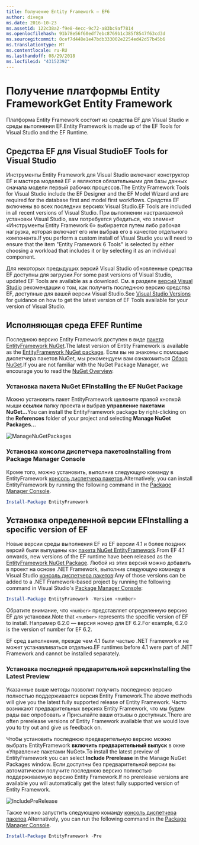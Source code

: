 ```yaml
---
title: Получение Entity Framework — EF6
author: divega
ms.date: 2016-10-23
ms.assetid: 122c38a2-f9e8-4ecc-9c72-a83bc9af7814
ms.openlocfilehash: 91b78e56f60edf7ebc8769b1c385f8547f63cd3d
ms.sourcegitcommit: 0cef7d448e1e47bdb333002e2254ed42d57b45b6
ms.translationtype: MT
ms.contentlocale: ru-RU
ms.lasthandoff: 08/29/2018
ms.locfileid: "43152392"
---
```

# <a name="get-entity-framework"></a><span data-ttu-id="b40ea-102">Получение платформы Entity Framework</span><span class="sxs-lookup"><span data-stu-id="b40ea-102">Get Entity Framework</span></span>
<span data-ttu-id="b40ea-103">Платформа Entity Framework состоит из средства EF для Visual Studio и среды выполнения EF.</span><span class="sxs-lookup"><span data-stu-id="b40ea-103">Entity Framework is made up of the EF Tools for Visual Studio and the EF Runtime.</span></span>

## <a name="ef-tools-for-visual-studio"></a><span data-ttu-id="b40ea-104">Средства EF для Visual Studio</span><span class="sxs-lookup"><span data-stu-id="b40ea-104">EF Tools for Visual Studio</span></span>

<span data-ttu-id="b40ea-105">Инструменты Entity Framework для Visual Studio включают конструктор EF и мастера моделей EF и являются обязательными для базы данных сначала модели первый рабочих процессов.</span><span class="sxs-lookup"><span data-stu-id="b40ea-105">The Entity Framework Tools for Visual Studio include the EF Designer and the EF Model Wizard and are required for the database first and model first workflows.</span></span> <span data-ttu-id="b40ea-106">Средства EF включены во всех последних версиях Visual Studio.</span><span class="sxs-lookup"><span data-stu-id="b40ea-106">EF Tools are included in all recent versions of Visual Studio.</span></span> <span data-ttu-id="b40ea-107">При выполнении настраиваемой установки Visual Studio, вам потребуется убедиться, что элемент «Инструменты Entity Framework 6» выбирается путем либо рабочая нагрузка, которая включает его или выбрав его в качестве отдельного компонента.</span><span class="sxs-lookup"><span data-stu-id="b40ea-107">If you perform a custom install of Visual Studio you will need to ensure that the item "Entity Framework 6 Tools" is selected by either choosing a workload that includes it or by selecting it as an individual component.</span></span>

<span data-ttu-id="b40ea-108">Для некоторых предыдущих версий Visual Studio обновленные средства EF доступны для загрузки.</span><span class="sxs-lookup"><span data-stu-id="b40ea-108">For some past versions of Visual Studio, updated EF Tools are available as a download.</span></span> <span data-ttu-id="b40ea-109">См. в разделе [версий Visual Studio](~/ef6/what-is-new/visual-studio.md) рекомендации о том, как получить последнюю версию средства EF, доступные для вашей версии Visual Studio.</span><span class="sxs-lookup"><span data-stu-id="b40ea-109">See [Visual Studio Versions](~/ef6/what-is-new/visual-studio.md) for guidance on how to get the latest version of EF Tools available for your version of Visual Studio.</span></span>

## <a name="ef-runtime"></a><span data-ttu-id="b40ea-110">Исполняющая среда EF</span><span class="sxs-lookup"><span data-stu-id="b40ea-110">EF Runtime</span></span>

<span data-ttu-id="b40ea-111">Последнюю версию Entity Framework доступен в виде [пакета EntityFramework NuGet](http://nuget.org/packages/EntityFramework/).</span><span class="sxs-lookup"><span data-stu-id="b40ea-111">The latest version of Entity Framework is available as the [EntityFramework NuGet package](http://nuget.org/packages/EntityFramework/).</span></span> <span data-ttu-id="b40ea-112">Если вы не знакомы с помощью диспетчера пакетов NuGet, мы рекомендуем вам ознакомиться [Обзор NuGet](https://docs.microsoft.com/nuget/consume-packages/overview-and-workflow).</span><span class="sxs-lookup"><span data-stu-id="b40ea-112">If you are not familiar with the NuGet Package Manager, we encourage you to read the [NuGet Overview](https://docs.microsoft.com/nuget/consume-packages/overview-and-workflow).</span></span>

### <a name="installing-the-ef-nuget-package"></a><span data-ttu-id="b40ea-113">Установка пакета NuGet EF</span><span class="sxs-lookup"><span data-stu-id="b40ea-113">Installing the EF NuGet Package</span></span>

<span data-ttu-id="b40ea-114">Можно установить пакет EntityFramework щелкните правой кнопкой мыши **ссылки** папку проекта и выбрав **управление пакетами NuGet...**</span><span class="sxs-lookup"><span data-stu-id="b40ea-114">You can install the EntityFramework package by right-clicking on the **References** folder of your project and selecting **Manage NuGet Packages…**</span></span>

![ManageNuGetPackages](~/ef6/media/managenugetpackages.png)

### <a name="installing-from-package-manager-console"></a><span data-ttu-id="b40ea-116">Установка консоли диспетчера пакетов</span><span class="sxs-lookup"><span data-stu-id="b40ea-116">Installing from Package Manager Console</span></span>

<span data-ttu-id="b40ea-117">Кроме того, можно установить, выполнив следующую команду в EntityFramework [консоль диспетчера пакетов](http://docs.nuget.org/docs/start-here/using-the-package-manager-console).</span><span class="sxs-lookup"><span data-stu-id="b40ea-117">Alternatively, you can install EntityFramework by running the following command in the [Package Manager Console](http://docs.nuget.org/docs/start-here/using-the-package-manager-console).</span></span>

``` powershell
Install-Package EntityFramework
```

## <a name="installing-a-specific-version-of-ef"></a><span data-ttu-id="b40ea-118">Установка определенной версии EF</span><span class="sxs-lookup"><span data-stu-id="b40ea-118">Installing a specific version of EF</span></span>

<span data-ttu-id="b40ea-119">Новые версии среды выполнения EF из EF версии 4.1 и более поздних версий были выпущены как [пакета NuGet EntityFramework](https://www.nuget.org/packages/EntityFramework/).</span><span class="sxs-lookup"><span data-stu-id="b40ea-119">From EF 4.1 onwards, new versions of the EF runtime have been released as the [EntityFramework NuGet Package](https://www.nuget.org/packages/EntityFramework/).</span></span> <span data-ttu-id="b40ea-120">Любой из этих версий можно добавить в проект на основе .NET Framework, выполнив следующую команду в Visual Studio [консоль диспетчера пакетов](http://docs.nuget.org/docs/start-here/using-the-package-manager-console):</span><span class="sxs-lookup"><span data-stu-id="b40ea-120">Any of those versions can be added to a .NET Framework-based project by running the following command in Visual Studio's [Package Manager Console](http://docs.nuget.org/docs/start-here/using-the-package-manager-console):</span></span>

``` powershell
Install-Package EntityFramework -Version <number>
```

<span data-ttu-id="b40ea-121">Обратите внимание, что `<number>` представляет определенную версию EF для установки.</span><span class="sxs-lookup"><span data-stu-id="b40ea-121">Note that `<number>` represents the specific version of EF to install.</span></span> <span data-ttu-id="b40ea-122">Например 6.2.0 — версия номер для EF 6.2.</span><span class="sxs-lookup"><span data-stu-id="b40ea-122">For example, 6.2.0 is the version of number for EF 6.2.</span></span>   

<span data-ttu-id="b40ea-123">EF сред выполнения, прежде чем 4.1 были частью .NET Framework и не может устанавливаться отдельно.</span><span class="sxs-lookup"><span data-stu-id="b40ea-123">EF runtimes before 4.1 were part of .NET Framework and cannot be installed separately.</span></span>

### <a name="installing-the-latest-preview"></a><span data-ttu-id="b40ea-124">Установка последней предварительной версии</span><span class="sxs-lookup"><span data-stu-id="b40ea-124">Installing the Latest Preview</span></span>

<span data-ttu-id="b40ea-125">Указанные выше методы позволит получить последнюю версию полностью поддерживается версия Entity Framework.</span><span class="sxs-lookup"><span data-stu-id="b40ea-125">The above methods will give you the latest fully supported release of Entity Framework.</span></span> <span data-ttu-id="b40ea-126">Часто возникают предварительных версиях Entity Framework, что мы будем рады вас опробовать и Присылайте ваши отзывы о доступных.</span><span class="sxs-lookup"><span data-stu-id="b40ea-126">There are often prerelease versions of Entity Framework available that we would love you to try out and give us feedback on.</span></span>

<span data-ttu-id="b40ea-127">Чтобы установить последнюю предварительную версию можно выбрать EntityFramework **включить предварительный выпуск** в окне «Управление пакетами NuGet».</span><span class="sxs-lookup"><span data-stu-id="b40ea-127">To install the latest preview of EntityFramework you can select **Include Prerelease** in the Manage NuGet Packages window.</span></span> <span data-ttu-id="b40ea-128">Если доступны без предварительной версии вы автоматически получите последнюю версию полностью поддерживаемую версию Entity Framework.</span><span class="sxs-lookup"><span data-stu-id="b40ea-128">If no prerelease versions are available you will automatically get the latest fully supported version of Entity Framework.</span></span>

![IncludePreRelease](~/ef6/media/includeprerelease.png)

<span data-ttu-id="b40ea-130">Также можно запустить следующую команду [консоль диспетчера пакетов](http://docs.nuget.org/docs/start-here/using-the-package-manager-console).</span><span class="sxs-lookup"><span data-stu-id="b40ea-130">Alternatively, you can run the following command in the [Package Manager Console](http://docs.nuget.org/docs/start-here/using-the-package-manager-console).</span></span>

``` powershell
Install-Package EntityFramework -Pre
```
